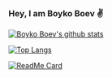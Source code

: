 ### Hey, I am Boyko Boev ✌



[![Boyko Boev's github stats](https://github-readme-stats.vercel.app/api?username=BoykoPetevBoev&show_icons=true)](https://github.com/BoykoPetevBoev/github-readme-stats)

[![Top Langs](https://github-readme-stats.vercel.app/api/top-langs/?username=BoykoPetevBoev&layout=compact)](https://github.com/BoykoPetevBoev/github-readme-stats)

[![ReadMe Card](https://github-readme-stats.vercel.app/api/pin/?username=BoykoPetevBoev&repo=github-readme-stats)](https://github.com/BoykoPetevBoev/github-readme-stats)
